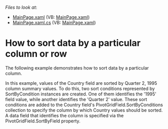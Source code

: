 <!-- default file list -->
*Files to look at*:

* [MainPage.xaml](./CS/DXPivotGrid_SortByColumn/MainPage.xaml) (VB: [MainPage.xaml](./VB/DXPivotGrid_SortByColumn/MainPage.xaml))
* [MainPage.xaml.cs](./CS/DXPivotGrid_SortByColumn/MainPage.xaml.cs) (VB: [MainPage.xaml](./VB/DXPivotGrid_SortByColumn/MainPage.xaml))
<!-- default file list end -->
# How to sort data by a particular column or row


<p>The following example demonstrates how to sort data by a particular column.</p><p>In this example, values of the Country field are sorted by Quarter 2, 1995 column summary values. To do this, two sort conditions represented by SortByCondition instances are created. One of them identifies the '1995' field value, while another identifies the 'Quarter 2' value. These sort conditions are added to the Country field's PivotGridField.SortByConditions collection to specify the column by which Country values should be sorted. A data field that identifies the column is specified via the PivotGridField.SortByField property.</p><br />


<br/>


